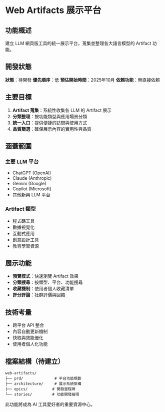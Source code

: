 # Web Artifacts 展示平台

## 功能概述

建立 LLM 網頁版工具的統一展示平台，蒐集並整理各大語言模型的 Artifact 功能。

## 開發狀態

**狀態**：待開發
**優先順序**：低
**預估開始時間**：2025年10月
**依賴功能**：無直接依賴

## 主要目標

1. **Artifact 蒐集**：系統性收集各 LLM 的 Artifact 展示
2. **分類整理**：按功能類型與應用場景分類
3. **統一入口**：提供便捷的訪問與使用方式
4. **品質篩選**：確保展示內容的實用性與品質

## 涵蓋範圍

### 主要 LLM 平台
- ChatGPT (OpenAI)
- Claude (Anthropic)
- Gemini (Google)
- Copilot (Microsoft)
- 其他新興 LLM 平台

### Artifact 類型
- 程式碼工具
- 數據視覺化
- 互動式應用
- 創意設計工具
- 教育學習資源

## 展示功能

- **預覽模式**：快速瀏覽 Artifact 效果
- **分類搜尋**：按類型、平台、功能搜尋
- **收藏機制**：使用者個人收藏清單
- **評分評論**：社群評價與回饋

## 技術考量

- 跨平台 API 整合
- 內容自動更新機制
- 快取與效能優化
- 使用者個人化功能

## 檔案結構（待建立）

```
web-artifacts/
├── prd/              # 平台功能規劃
├── architecture/     # 展示系統架構
├── epics/           # 開發里程碑
└── stories/         # 功能開發細項
```

此功能將成為 AI 工具愛好者的重要資源中心。